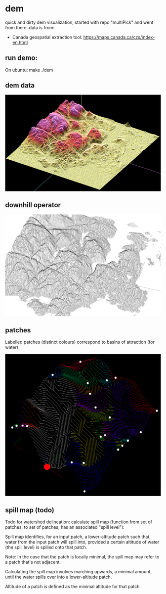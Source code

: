 # dem
quick and dirty dem visualization, started with repo "multiPick" and went from there..data is from:

* Canada geospatial extraction tool: https://maps.canada.ca/czs/index-en.html

## run demo:
On ubuntu:
  make
  ./dem
  
## dem data
![alt text](dem.png)

## downhill operator
![alt text](downhill.png)

## patches
Labelled patches (distinct colours) correspond to basins of attraction (for water)

![alt text](patches.png)

## spill map (todo)

Todo for watershed delineation: calculate spill map (function from set of patches, to set of patches; has an associated "spill level"):

Spill map identifies, for an input patch, a lower-altitude patch such that, water from the input patch will spill into, provided a certain altitude of water (the spill level) is spilled onto that patch.

Note: In the case that the patch is locally minimal, the spill map may refer to a patch that's not adjacent. 

Calculating the spill map involves marching upwards, a minimal amount, until the water spills over into a lower-altitude patch.

Altitude of a patch is defined as the minimal altitude for that patch 
